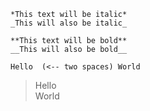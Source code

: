 
`*This text will be italic*`  
`_This will also be italic_`

`**This text will be bold**`  
`__This will also be bold__`

`Hello  (<-- two spaces)
World`  
>Hello  
>World

